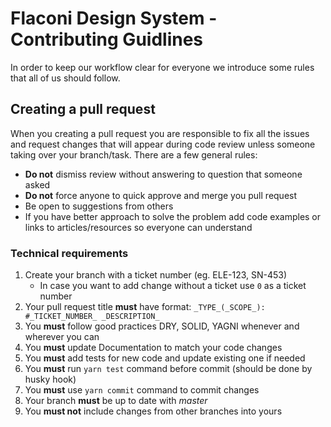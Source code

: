 # Flaconi Design System - Contributing Guidlines

In order to keep our workflow clear for everyone we introduce some rules that all of us should follow.

## Creating a pull request
When you creating a pull request you are responsible to fix all the issues and request changes that will appear during code review unless someone taking over your branch/task. There are a few general rules:
- __Do not__ dismiss review without answering to question that someone asked
- __Do not__ force anyone to quick approve and merge you pull request
- Be open to suggestions from others
- If you have better approach to solve the problem add code examples or links to articles/resources so everyone can understand

### Technical requirements
1. Create your branch with a ticket number (eg. ELE-123, SN-453)
    - In case you want to add change without a ticket use `0` as a ticket number
2. Your pull request title __must__ have format: `_TYPE_(_SCOPE_): #_TICKET_NUMBER_ _DESCRIPTION_`
3. You __must__ follow good practices DRY, SOLID, YAGNI whenever and wherever you can
4. You __must__ update Documentation to match your code changes
5. You __must__ add tests for new code and update existing one if needed
6. You __must__ run `yarn test` command before commit (should be done by husky hook)
7. You __must__ use `yarn commit` command to commit changes
8. Your branch __must__ be up to date with _master_
9. You __must not__ include changes from other branches into yours

